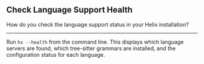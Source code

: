 ## Check Language Support Health

How do you check the language support status in your Helix installation?

---

Run `hx --health` from the command line. This displays which language servers are found, which tree-sitter grammars are installed, and the configuration status for each language.

